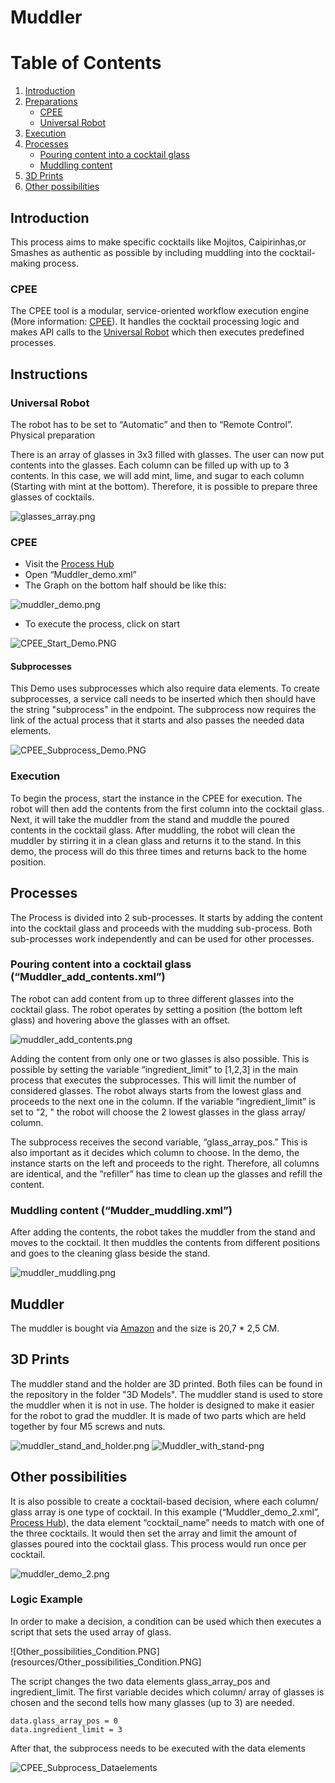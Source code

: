 # Muddler

# Table of Contents

1. [Introduction](#introduction)
2. [Preparations](#preparations)
   - [CPEE](#cpee)
   - [Universal Robot](#universal-robot)
3. [Execution](#execution)
4. [Processes](#processes)
   - [Pouring content into a cocktail glass](#pouring-content-into-a-cocktail-glass-muddler_add_contentsxml)
   - [Muddling content](#muddling-content-mudder_muddlingxml)
5. [3D Prints](#3d-prints)
6. [Other possibilities](#other-possibilities)


## Introduction

This process aims to make specific cocktails like Mojitos, Caipirinhas,or Smashes as authentic as possible by including muddling into the cocktail-making process.

### CPEE 
The CPEE tool is a modular, service-oriented workflow execution engine (More information: [CPEE](https://cpee.org/)). It handles the cocktail processing logic and makes API calls to the [Universal Robot](https://www.universal-robots.com/de/) which then executes predefined processes.

## Instructions

### Universal Robot

The robot has to be set to “Automatic” and then to “Remote Control”.
Physical preparation

There is an array of glasses in 3x3 filled with glasses. The user can now put contents into the glasses. Each column can be filled up with up to 3 contents. In this case, we will add mint, lime, and sugar to each column (Starting with mint at the bottom). Therefore, it is possible to prepare three glasses of cocktails.

![glasses_array.png](resources/glasses_array.png)

### CPEE

* Visit the [Process Hub](https://cpee.org/hub/?stage=development&dir=Teaching.dir/Prak.dir/TUM-Prak-24-SS.dir/)
* Open “Muddler_demo.xml”
* The Graph on the bottom half should be like this:
  
![muddler_demo.png](resources/muddler_demo.png)
* To execute the process, click on start
  
![CPEE_Start_Demo.PNG](resources/CPEE_Start_Demo.PNG)

#### Subprocesses

This Demo uses subprocesses which also require data elements. To create subprocesses, a service call needs to be inserted which then should have the string "subprocess" in the endpoint. The subprocess now requires the link of the actual process that it starts and also passes the needed data elements.

![CPEE_Subprocess_Demo.PNG](resources/CPEE_Subprocess_Demo.PNG)


### Execution

To begin the process, start the instance in the CPEE for execution. The robot will then add the contents from the first column into the cocktail glass. Next, it will take the muddler from the stand and muddle the poured contents in the cocktail glass. After muddling, the robot will clean the muddler by stirring it in a clean glass and returns it to the stand. In this demo, the process will do this three times and returns back to the home position.

## Processes

The Process is divided into 2 sub-processes. It starts by adding the content into the cocktail glass and proceeds with the mudding sub-process. Both sub-processes work independently and can be used for other processes.

### Pouring content into a cocktail glass (“Muddler_add_contents.xml”)

The robot can add content from up to three different glasses into the cocktail glass. The robot operates by setting a position (the bottom left glass) and hovering above the glasses with an offset.

![muddler_add_contents.png](resources/muddler_add_contents.png)


Adding the content from only one or two glasses is also possible. This is possible by setting the variable “ingredient_limit” to [1,2,3] in the main process that executes the subprocesses. This will limit the number of considered glasses. The robot always starts from the lowest glass and proceeds to the next one in the column. If the variable “ingredient_limit” is set to “2, " the robot will choose the 2 lowest glasses in the glass array/ column.

The subprocess receives the second variable, “glass_array_pos.” This is also important as it decides which column to choose. In the demo, the instance starts on the left and proceeds to the right. Therefore, all columns are identical, and the “refiller” has time to clean up the glasses and refill the content.


### Muddling content (“Mudder_muddling.xml”)

After adding the contents, the robot takes the muddler from the stand and moves to the cocktail. It then muddles the contents from different positions and goes to the cleaning glass beside the stand.

![muddler_muddling.png](resources/muddler_muddling.png)

## Muddler

The muddler is bought via [Amazon](https://amzn.eu/d/gs9YuMl) and the size is 20,7 * 2,5 CM.

## 3D Prints

The muddler stand and the holder are 3D printed. Both files can be found in the repository in the folder "3D Models". The muddler stand is used to store the muddler when it is not in use.
The holder is designed to make it easier for the robot to grad the muddler. It is made of two parts which are held together by four M5 screws and nuts.

![muddler_stand_and_holder.png](resources/muddler_stand_and_holder.png)
![Muddler_with_stand-png](resources/Muddler_with_stand.jpg)



## Other possibilities

It is also possible to create a cocktail-based decision, where each column/ glass array is one type of cocktail. In this example (“Muddler_demo_2.xml”, [Process Hub](https://cpee.org/hub/?stage=development&dir=Teaching.dir/Prak.dir/TUM-Prak-24-SS.dir/)), the data element “cocktail_name” needs to match with one of the three cocktails. It would then set the array and limit the amount of glasses poured into the cocktail glass. This process would run once per cocktail.

![muddler_demo_2.png](resources/muddler_demo_2.png)

### Logic Example

In order to make a decision, a condition can be used which then executes a script that sets the used array of glass. 

![Other_possibilities_Condition.PNG](resources/Other_possibilities_Condition.PNG]

The script changes the two data elements glass_array_pos and ingredient_limit. The first variable decides which column/ array of glasses is chosen and the second tells how many glasses (up to 3) are needed.

    data.glass_array_pos = 0
    data.ingredient_limit = 3

After that, the subprocess needs to be executed with the data elements

![CPEE_Subprocess_Dataelements](resources/CPEE_Subprocess_Dataelements.PNG)













